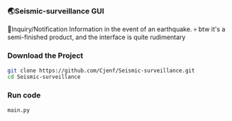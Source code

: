 ### 🌏Seismic-surveillance GUI
🔔Inquiry/Notification Information in the event of an earthquake.
💀 btw it's a semi-finished product, and the interface is quite rudimentary
### **Download the Project**
```bash
git clone https://github.com/Cjenf/Seismic-surveillance.git
cd Seismic-surveillance
```
### Run code
```py
main.py
```
